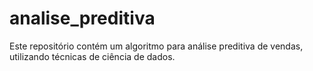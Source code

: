 # analise_preditiva
Este repositório contém um algoritmo para análise preditiva de vendas, utilizando técnicas de ciência de dados.
